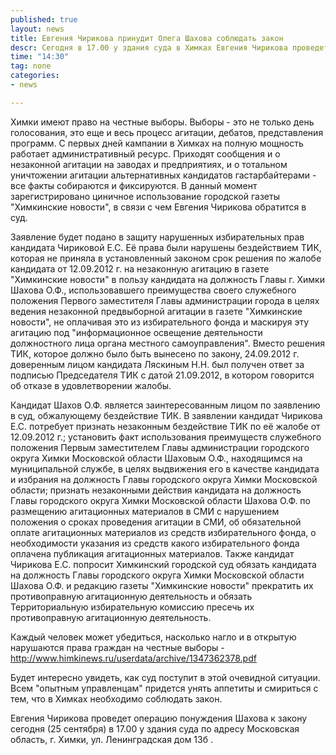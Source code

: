 ```yaml
---
published: true
layout: news
title: Евгения Чирикова принудит Олега Шахова соблюдать закон
descr: Сегодня в 17.00 у здания суда в Химках Евгения Чирикова проведет операцию понуждения Шахова к соблюдению закона.
time: "14:30"
tag: none
categories:
- news

---
```


Химки имеют право на честные выборы. Выборы - это не только день голосования, это еще и весь процесс агитации, дебатов, представления программ. С первых дней кампании в Химках на полную мощность работает административный ресурс. Приходят сообщения и о незаконной агитации на заводах и предприятиях, и о тотальном уничтожении агитации альтернативных кандидатов гастарбайтерами - все факты собираются и фиксируются. В данный момент зарегистрировано циничное использование городской газеты "Химкинские новости", в связи с чем Евгения Чирикова обратится в суд.

Заявление будет подано в защиту нарушенных избирательных прав кандидата Чириковой Е.С. Её права были нарушены бездействием ТИК, которая не приняла в установленный законом срок решения по жалобе кандидата от 12.09.2012 г. на незаконную агитацию в газете "Химкинские новости" в пользу кандидата на должность Главы г. Химки Шахова О.Ф., использовавшего преимущества своего служебного положения Первого заместителя Главы администрации города в целях ведения незаконной предвыборной агитации в газете "Химкинские новости", не оплачивая это из избирательного фонда и маскируя эту агитацию под "информационное освещение деятельности должностного лица органа местного самоуправления". Вместо решения ТИК, которое должно было быть вынесено по закону, 24.09.2012 г. доверенным лицом кандидата Ляскиным Н.Н. был получен ответ за подписью Председателя ТИК с датой 21.09.2012, в котором говорится об отказе в удовлетворении жалобы.

Кандидат Шахов О.Ф. является заинтересованным лицом по заявлению в суд, обжалующему бездействие ТИК. В заявлении кандидат Чирикова Е.С. потребует признать незаконным бездействие ТИК по её жалобе от 12.09.2012 г.; установить факт использования преимуществ служебного положения Первым заместителем Главы администрации городского округа Химки Московской области Шаховым О.Ф., находящимся на муниципальной службе, в целях выдвижения его в качестве кандидата и избрания на должность Главы городского округа Химки Московской области; признать незаконными действия кандидата на должность Главы городского округа Химки Московской области Шахова О.Ф. по размещению агитационных материалов в СМИ с нарушением положения о сроках проведения агитации в СМИ, об обязательной оплате агитационных материалов из средств избирательного фонда, о необходимости указания из средств какого избирательного фонда оплачена публикация агитационных материалов. Также кандидат Чирикова Е.С. попросит Химкинский городской суд обязать кандидата на должность Главы городского округа Химки Московской области Шахова О.Ф. и редакцию газеты "Химкинские новости" прекратить их противоправную агитационную деятельность и обязать Территориальную избирательную комиссию пресечь их противоправную агитационную деятельность.

Каждый человек может убедиться, насколько нагло и в открытую нарушаются права граждан на честные выборы - http://www.himkinews.ru/userdata/archive/1347362378.pdf

Будет интересно увидеть, как суд поступит в этой очевидной ситуации. Всем "опытным управленцам" придется унять аппетиты и смириться с тем, что в Химках необходимо соблюдать закон.

Евгения Чирикова проведет операцию понуждения Шахова к закону сегодня (25 сентября) в 17.00 у здания суда по адресу Московская область, г. Химки, ул. Ленинградская дом 13б .